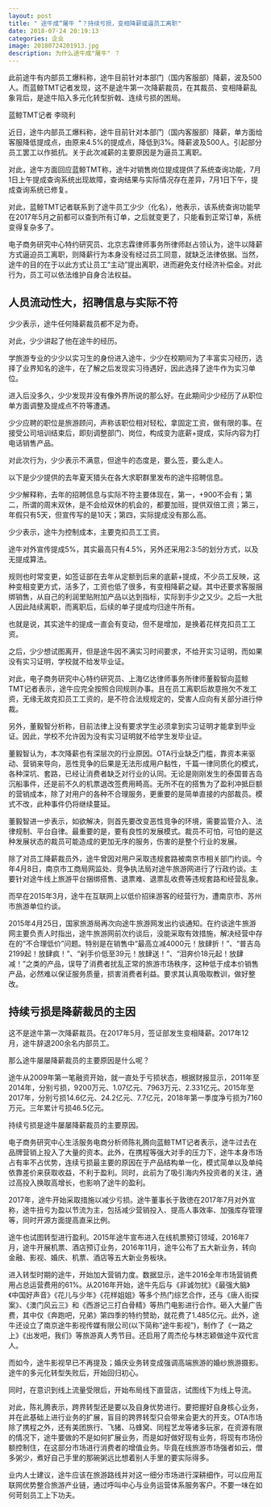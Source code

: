 ```yaml
---
layout: post
title: " 途牛成“屠牛 ”？持续亏损，变相降薪或逼员工离职"
date: 2018-07-24 20:19:13
categories: 企业
image: 20180724201913.jpg
description: 为什么途牛成"屠牛" ？
---
```

此前途牛有内部员工爆料称，途牛目前针对本部门（国内客服部）降薪，波及500人。而蓝鲸TMT记者发现，这不是途牛第一次降薪裁员，在其裁员、变相降薪乱象背后，是途牛陷入多元化转型折戟、连续亏损的困局。

蓝鲸TMT记者 李晓利

近日，途牛内部员工爆料称，途牛目前针对本部门（国内客服部）降薪，单方面给客服降低提成点，由原来4.5%的提成点，降低到3%。降薪波及500人。引起部分员工罢工以作抵抗。关于此次减薪的主要原因是为逼员工离职。

对此，途牛方面回应蓝鲸TMT称，途牛对销售岗位提成提供了系统查询功能，7月1日上午提成查询系统出现故障，查询结果与实际情况存在差异，7月1日下午，提成查询系统已修复。

对此，蓝鲸TMT记者联系到了途牛员工少少（化名），他表示，该系统查询功能早在2017年5月之前都可以查到所有订单，之后就变更了，只能看到正常订单，系统变得复杂多了。

电子商务研究中心特约研究员、北京志霖律师事务所律师赵占领认为，途牛以降薪方式逼迫员工离职，则降薪行为本身没有经过员工同意，就缺乏法律依据。当然，途牛的目的在于以此方式让员工“主动”提出离职，进而避免支付经济补偿金。对此行为，员工可以依法维护自身合法权益。

## 人员流动性大，招聘信息与实际不符

少少表示，途牛任何降薪裁员都不足为奇。

对此，少少讲起了他在途牛的经历。

学旅游专业的少少以实习生的身份进入途牛，少少在校期间为了丰富实习经历，选择了业界知名的途牛，在了解之后发现实习待遇好，因此选择了途牛作为实习单位。

进入后没多久，少少发现并没有像外界所说的那么好。在此期间少少经历了从职位单方面调整及提成点不符等遭遇。

少少应聘的职位是旅游顾问，声称该职位相对轻松，拿固定工资，做有限的事。在接受公司培训结束后，即刻调整部门、岗位，构成变为底薪+提成，实际内容为打电话销售产品。

对此次行为，少少表示不满意，但途牛的态度是，要么签，要么走人。

以下是少少提供的去年夏天猎头在各大求职群里发布的途牛招聘信息。

少少解释称，去年的招聘信息与实际不符主要体现在，第一，+900不会有；第二，所谓的周末双休，是不会给双休的机会的，都要加班，提供双倍工资；第三，年假只有5天，但宣传写的是10天；第四，实际提成没有那么高。

少少表示，途牛为控制成本，主要克扣员工工资。

途牛对外宣传提成5%，其实最高只有4.5%，另外还采用2:3:5的划分方式，以及无提成算法。

规则也时常变更，如签证部在去年从定额到后来的底薪+提成，不少员工反映，这种变相变更方式，活多了，工资也低了很多，有变相降薪之疑。其中还要求客服捆绑销售，从自己的利润里贴附加产品以达到指标，实际到手少之又少。之后一大批人因此陆续离职，而离职后，后续的单子提成均归途牛所有。

也就是说，其实途牛的提成一直会有变动，但不是增加，是换着花样克扣员工工资。

之后，少少想试图离开，但是途牛因不满实习时间要求，不给开实习证明，而如果没有实习证明，学校就不给发毕业证。

对此，电子商务研究中心特约研究员、上海亿达律师事务所律师董毅智向蓝鲸TMT记者表示，途牛应完全按照合同规则办事。且在员工离职后故意拖欠不发工资，无缘无故克扣员工工资的，是不符合法规规定的，受害人应向有关部分进行仲裁。

另外，董毅智分析称，目前法律上没有要求学生必须拿到实习证明才能拿到毕业证。因此，学校不允许因为没有实习证明就不给学生发毕业证。

董毅智认为，本次降薪也有深层次的行业原因。OTA行业缺乏门槛，靠资本来驱动、营销来导向，恶性竞争的后果是无法形成用户黏性，千篇一律同质化的模式，各种深坑、套路，已经让消费者缺乏对行业的认同。无论是刚刚发生的泰国普吉岛沉船事件，还是前不久的机票退改签费用畸高。无所不在的搭售为了盈利冲抵巨额的营销成本，除了对用户的各种不合理服务，更重要的是简单直接的内部裁员。模式不改，此种事件仍将继续蔓延。

董毅智进一步表示，如欲解决，则首先要改变恶性竞争的环境，需要监管介入、法律规制、平台自律。最重要的是，要有良性的发展模式。裁员不可怕，可怕的是这种发展状态的裁员可能造成的更加无序的服务，伤害的是整个行业的发展。

除了对员工降薪裁员外，途牛曾因对用户采取违规套路被南京市相关部门约谈。今年4月8日，南京市工商局网监处、竞争执法局对途牛旅游网进行了行政约谈。主要针对途牛线上旅游平台捆绑搭售、退票难、退票乱收费等违规套路和经营乱象。

而早在2015年3月，途牛在互联网上以低价招徕游客的经营行为，遭南京市、苏州市旅游单位约谈。

2015年4月25日，国家旅游局再次向途牛旅游网发出约谈通知。在约谈途牛旅游网主要负责人时指出，途牛旅游网前次约谈后，没能采取有效措施，解决经营中存在的“不合理低价”问题。特别是在销售中“最高立减4000元！放肆折！”、“普吉岛2199起！放肆疯！”、“剁手价低至39元！放肆送！”、“泪奔价18元起！放肆减！”之类的产品，误导了消费者扰乱正常的旅游市场秩序，这种低于成本价销售产品，必然难以保证服务质量，损害消费者利益。要求其认真吸取教训，做好整改。

## 持续亏损是降薪裁员的主因

这不是途牛第一次降薪裁员。在2017年5月，签证部发生变相降薪。2017年12月，途牛辞退200余名内部员工。

那么途牛屡屡降薪裁员的主要原因是什么呢？

途牛从2009年第一笔融资开始，就一直处于亏损状态，根据财报显示，2011年至2014年，分别亏损，9200万元、1.07亿元、7963万元、2.331亿元。2015年至2017年，分别亏损14.6亿元、24.2亿元、7.7亿元，2018年第一季度净亏损为7160万元。三年累计亏损46.5亿元。

持续亏损是途牛屡屡降薪裁员的主要原因。

电子商务研究中心生活服务电商分析师陈礼腾向蓝鲸TMT记者表示，途牛过去在品牌营销上投入了大量的资本。此外，在携程等强大对手的压力下，途牛本身市场占有率不占优势，连续亏损最主要的原因在于产品结构单一化，模式简单以及单纯依靠差价来获取收益，不利于盈利。同时，此前为了吸引海内外投资者的关注，通过高投入换取高增长，也影响了途牛的盈利。

2017年，途牛开始采取措施以减少亏损。途牛董事长于敦徳在2017年7月对外宣称，途牛扭亏为盈以节流为主，包括减少营销投入、提高人事效率、加强库存管理等，同时开源方面提高直采比例。

途牛也试图转型进行盈利。2015年途牛宣布进入在线机票预订领域，2016年7月，途牛开展机票、酒店预订业务，2016年11月，途牛公布了五大新业务，转向金融、影视、婚庆、机票、酒店等五大新业务板块。

进入转型时期的途牛，开始加大营销力度。数据显示，途牛2016全年市场营销费用占总运营费用的61%。从2016年开始，途牛先后与《非诚勿扰》《最强大脑》《中国好声音》《花儿与少年》《花样姐姐》等多个热门综艺合作，还与《唐人街探案》、《澳门风云三》和《西游记三打白骨精》等热门电影进行合作。砸入大量广告费，其中仅《奔跑吧，兄弟》第四季的特约赞助，就花费了1.485亿元。此外，途牛还设立了南京途牛影视传媒有限公司(以下简称“途牛影视”)，制作了《一路之上》《出发吧，我们》等旅游真人秀节目。还启用了周杰伦与林志颖做途牛双代言人。

而如今，途牛影视早已不再提及；婚庆业务转变成强调高端旅游的婚纱旅游摄影。途牛的多元化转型失败后，开始回归初心。

同时，在意识到线上流量受限后，开始布局线下直营店，试图线下为线上导流。

对此，陈礼腾表示，跨界转型还是要以及自身优势进行。要把握好自身核心业务，并在此基础上进行业务的扩展，盲目的跨界转型只会带来会更大的开支。OTA市场除了携程之外，还有美团旅行、飞猪、马蜂窝、同程艺龙等诸多玩家，在资源有限的情况下，途牛要做的不是如何扩展业务，而是如好做好现有业务，将现有市场份额控制住，在这部分市场进行消费者的增值业务。毕竟在线旅游市场强者如云，僧多粥少，煮好自己手里的那碗粥远比想着别人手里的要实际得多。

业内人士建议，途牛应该在旅游路线并对这一细分市场进行深耕细作，可以应用互联网优势整合旅游产业链，通过呼叫中心与业务运营体系服务客户。不要一味在如何苛刻员工上下功夫。

